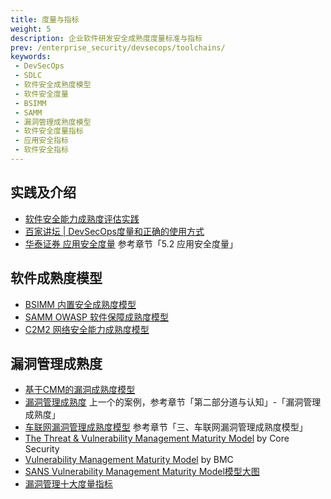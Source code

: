 ```yaml
---
title: 度量与指标
weight: 5
description: 企业软件研发安全成熟度度量标准与指标
prev: /enterprise_security/devsecops/toolchains/
keywords:
 - DevSecOps
 - SDLC
 - 软件安全成熟度模型
 - 软件安全度量
 - BSIMM
 - SAMM
 - 漏洞管理成熟度模型
 - 软件安全度量指标
 - 应用安全指标
 - 软件安全指标
---
```



## 实践及介绍
- [软件安全能力成熟度评估实践](https://mp.weixin.qq.com/s/_s5m8WxlwnoI4-Ea8SJfCA)
- [百家讲坛 | DevSecOps度量和正确的使用方式](https://mp.weixin.qq.com/s/Kg22VXKuUSK-MmVFBId7rQ)
- [华泰证券 应用安全度量](https://mp.weixin.qq.com/s/_noAjvheJKskzdQ0GB7cEA) 参考章节「5.2 应用安全度量」


## 软件成熟度模型
- [BSIMM 内置安全成熟度模型](https://www.synopsys.com/content/dam/synopsys/china/software-integrity/datasheets/bsimm-cn.pdf) 
- [SAMM OWASP 软件保障成熟度模型](http://www.owasp.org.cn/OWASP-CHINA/owasp-project/OWASPSAMM2.0.pdf) 
- [C2M2 网络安全能力成熟度模型](https://www.energy.gov/ceser/cybersecurity-capability-maturity-model-c2m2)


## 漏洞管理成熟度
- [基于CMM的漏洞成熟度模型](https://www.4hou.com/posts/Q62M)
- [漏洞管理成熟度](https://mp.weixin.qq.com/s/VgqTeRjsgQYiZSwz7soH1g) 上一个的案例，参考章节「第二部分道与认知」-「漏洞管理成熟度」
- [车联网漏洞管理成熟度模型](https://www.secrss.com/articles/54872) 参考章节「三、车联网漏洞管理成熟度模型」
- [The Threat & Vulnerability Management Maturity Model](https://docs.media.bitpipe.com/io_12x/io_120436/item_1066724/TVM%20Maturity%20Model%20WP%202014-10.pdf) by Core Security
- [Vulnerability Management Maturity Model](https://www.bmc.com/content/dam/bmc/collateral/bmc/vulnerability-maturity-levels-quicksheet-03222019.pdf) by BMC
- [SANS Vulnerability Management Maturity Model](https://www.sans.org/blog/vulnerability-management-maturity-model/#addsearch=vulnerability%20management%20maturity%20model)[模型大图](https://rhisac.org/wp-content/uploads/Using-the-SANS-Vulnerability-Management-Maturity-Model-in-Your-Vulnerability-Management-Process.jpg)
- [漏洞管理十大度量指标](https://www.secrss.com/articles/48835)

